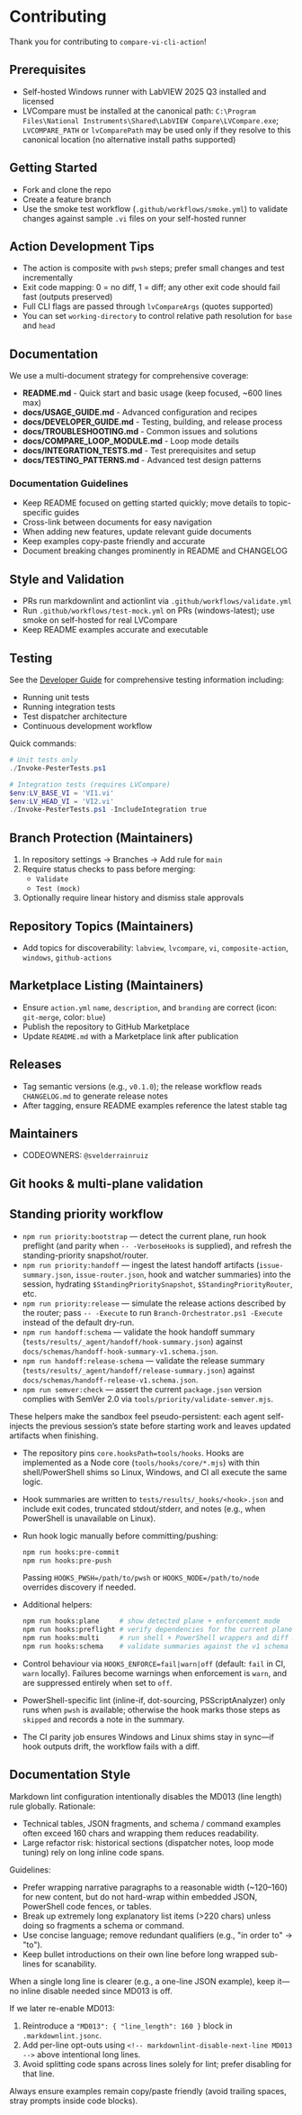 # Contributing

Thank you for contributing to `compare-vi-cli-action`!

## Prerequisites

- Self-hosted Windows runner with LabVIEW 2025 Q3 installed and licensed
- LVCompare must be installed at the canonical path: `C:\Program Files\National Instruments\Shared\LabVIEW Compare\LVCompare.exe`; `LVCOMPARE_PATH` or `lvComparePath` may be used only if they resolve to this canonical location (no alternative install paths supported)

## Getting Started

- Fork and clone the repo
- Create a feature branch
- Use the smoke test workflow (`.github/workflows/smoke.yml`) to validate changes against sample `.vi` files on your self-hosted runner

## Action Development Tips

- The action is composite with `pwsh` steps; prefer small changes and test incrementally
- Exit code mapping: 0 = no diff, 1 = diff; any other exit code should fail fast (outputs preserved)
- Full CLI flags are passed through `lvCompareArgs` (quotes supported)
- You can set `working-directory` to control relative path resolution for `base` and `head`

## Documentation

We use a multi-document strategy for comprehensive coverage:

- **README.md** - Quick start and basic usage (keep focused, ~600 lines max)
- **docs/USAGE_GUIDE.md** - Advanced configuration and recipes
- **docs/DEVELOPER_GUIDE.md** - Testing, building, and release process
- **docs/TROUBLESHOOTING.md** - Common issues and solutions
- **docs/COMPARE_LOOP_MODULE.md** - Loop mode details
- **docs/INTEGRATION_TESTS.md** - Test prerequisites and setup
- **docs/TESTING_PATTERNS.md** - Advanced test design patterns

### Documentation Guidelines

- Keep README focused on getting started quickly; move details to topic-specific guides
- Cross-link between documents for easy navigation
- When adding new features, update relevant guide documents
- Keep examples copy-paste friendly and accurate
- Document breaking changes prominently in README and CHANGELOG

## Style and Validation

- PRs run markdownlint and actionlint via `.github/workflows/validate.yml`
- Run `.github/workflows/test-mock.yml` on PRs (windows-latest); use smoke on self-hosted for real LVCompare
- Keep README examples accurate and executable

## Testing

See the [Developer Guide](./docs/DEVELOPER_GUIDE.md) for comprehensive testing information including:

- Running unit tests
- Running integration tests
- Test dispatcher architecture
- Continuous development workflow

Quick commands:

```powershell
# Unit tests only
./Invoke-PesterTests.ps1

# Integration tests (requires LVCompare)
$env:LV_BASE_VI = 'VI1.vi'
$env:LV_HEAD_VI = 'VI2.vi'
./Invoke-PesterTests.ps1 -IncludeIntegration true
```

## Branch Protection (Maintainers)

1) In repository settings → Branches → Add rule for `main`
2) Require status checks to pass before merging:
   - `Validate`
   - `Test (mock)`
3) Optionally require linear history and dismiss stale approvals

## Repository Topics (Maintainers)

- Add topics for discoverability: `labview`, `lvcompare`, `vi`, `composite-action`, `windows`, `github-actions`

## Marketplace Listing (Maintainers)

- Ensure `action.yml` `name`, `description`, and `branding` are correct (icon: `git-merge`, color: `blue`)
- Publish the repository to GitHub Marketplace
- Update `README.md` with a Marketplace link after publication

## Releases

- Tag semantic versions (e.g., `v0.1.0`); the release workflow reads `CHANGELOG.md` to generate release notes
- After tagging, ensure README examples reference the latest stable tag

## Maintainers

- CODEOWNERS: `@svelderrainruiz`

## Git hooks & multi-plane validation

## Standing priority workflow

- `npm run priority:bootstrap` — detect the current plane, run hook preflight (and parity when `-- -VerboseHooks` is supplied), and refresh the standing-priority snapshot/router.
- `npm run priority:handoff` — ingest the latest handoff artifacts (`issue-summary.json`, `issue-router.json`, hook and watcher summaries) into the session, hydrating `$StandingPrioritySnapshot`, `$StandingPriorityRouter`, etc.
- `npm run priority:release` — simulate the release actions described by the router; pass `-- -Execute` to run `Branch-Orchestrator.ps1 -Execute` instead of the default dry-run.
- `npm run handoff:schema` — validate the hook handoff summary (`tests/results/_agent/handoff/hook-summary.json`) against `docs/schemas/handoff-hook-summary-v1.schema.json`.
- `npm run handoff:release-schema` — validate the release summary (`tests/results/_agent/handoff/release-summary.json`) against `docs/schemas/handoff-release-v1.schema.json`.
- `npm run semver:check` — assert the current `package.json` version complies with SemVer 2.0 via `tools/priority/validate-semver.mjs`.

These helpers make the sandbox feel pseudo-persistent: each agent self-injects the previous session’s state before starting work and leaves updated artifacts when finishing.

- The repository pins `core.hooksPath=tools/hooks`. Hooks are implemented as a Node core (`tools/hooks/core/*.mjs`) with thin shell/PowerShell shims so Linux, Windows, and CI all execute the same logic.
- Hook summaries are written to `tests/results/_hooks/<hook>.json` and include exit codes, truncated stdout/stderr, and notes (e.g., when PowerShell is unavailable on Linux).
- Run hook logic manually before committing/pushing:

  ```bash
  npm run hooks:pre-commit
  npm run hooks:pre-push
  ```

  Passing `HOOKS_PWSH=/path/to/pwsh` or `HOOKS_NODE=/path/to/node` overrides discovery if needed.

- Additional helpers:

  ```bash
  npm run hooks:plane     # show detected plane + enforcement mode
  npm run hooks:preflight # verify dependencies for the current plane
  npm run hooks:multi     # run shell + PowerShell wrappers and diff JSON
  npm run hooks:schema    # validate summaries against the v1 schema
  ```

- Control behaviour via `HOOKS_ENFORCE=fail|warn|off` (default: `fail` in CI, `warn` locally). Failures become warnings when enforcement is `warn`, and are suppressed entirely when set to `off`.

- PowerShell-specific lint (inline-if, dot-sourcing, PSScriptAnalyzer) only runs when `pwsh` is available; otherwise the hook marks those steps as `skipped` and records a note in the summary.

- The CI parity job ensures Windows and Linux shims stay in sync—if hook outputs drift, the workflow fails with a diff.

## Documentation Style

Markdown lint configuration intentionally disables the MD013 (line length) rule globally.
Rationale:

- Technical tables, JSON fragments, and schema / command examples often exceed 160 chars and wrapping them reduces readability.
- Large refactor risk: historical sections (dispatcher notes, loop mode tuning) rely on long inline code spans.

Guidelines:

- Prefer wrapping narrative paragraphs to a reasonable width (~120–160) for new content, but do not hard-wrap within embedded JSON, PowerShell code fences, or tables.
- Break up extremely long explanatory list items (>220 chars) unless doing so fragments a schema or command.
- Use concise language; remove redundant qualifiers (e.g., "in order to" → "to").
- Keep bullet introductions on their own line before long wrapped sub-lines for scanability.

When a single long line is clearer (e.g., a one-line JSON example), keep it—no inline disable needed since MD013 is off.

If we later re-enable MD013:

1. Reintroduce a `"MD013": { "line_length": 160 }` block in `.markdownlint.jsonc`.
2. Add per-line opt-outs using `<!-- markdownlint-disable-next-line MD013 -->` above intentional long lines.
3. Avoid splitting code spans across lines solely for lint; prefer disabling for that line.

Always ensure examples remain copy/paste friendly (avoid trailing spaces, stray prompts inside code blocks).

